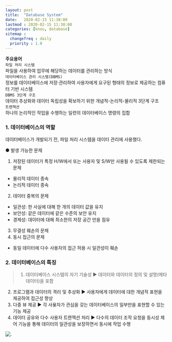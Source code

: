 ```yaml
---
layout: post
title:  "Database System"
date:   2020-02-15 11:38:00 
lastmod : 2020-02-15 11:38:00
categories: [knou, database]
sitemap :
  changefreq : daily
  priority : 1.0
---
```


__주요용어__<br>
`파일 처리 시스템`<br>
파일을 사용하여 업무에 해당하는 데이터를 관리하는 방식<br>
`데이터베이스 관리 시스템(DBMS)`<br>
정보를 데이터베이스에 저장·관리하여 사용자에게 요구된 형태의 정보로 제공하는 컴퓨터 기반 시스템<br>
`DBMS 3단계 구조`<br>
데이터 추상화와 데이터 독립성을 확보하기 위한 개념적-논리적-물리적 3단계 구조<br>
`트랜잭션`<br>
하나의 논리적인 작업을 수행하는 일련의 데이터베이스 명령의 집합<br>


### 1. 데이터베이스의 역할

데이터베이스가 개발되기 전, 파일 처리 시스템을 데이터 관리에 사용했다.

● 발생 가능한 문제
1. 저장된 데이터가 특정 H/W에서 또는 사용자 및 S/W만 사용될 수 있도록 제한되는 문제
  + 물리적 데이터 종속
  + 논리적 데이터 종속
2. 데이터 중복의 문제
  + 일관성: 한 사실에 대해 한 개의 데이터 값을 유지
  + 보안성: 같은 데이터에 같은 수준의 보안 유지
  + 경제성: 데이터에 대해 최소한의 저장 공간 만을 점유
3. 무결성 훼손의 문제
4. 동시 접근의 문제
  + 동일 데이터에 다수 사용자의 접근 허용 시 일관성이 훼손

### 2. 데이터베이스의 특징

>1. 데이터베이스 시스템의 자기 기술성 ▶ 데이터와 데이터의 정의 및 설명(메타데이터)을 포함
2. 프로그램과 데이터의 격리 및 추상화 ▶ 사용자에게 데이터에 대한 개념적 표현을 제공하여 접근성 향상
3. 다중 뷰 제공 ▶ 각 사욪자가 관심을 갖는 데이터베이스의 일부만을 표현할 수 있는 기능 제공
4. 데이터 공유와 다수 사용자 트랜잭션 처리 ▶ 다수의 데이터 조작 요청을 동시성 제어 기능을 통해 데이터의 일관성을 보장하면서 동시에 작업 수행



<div class="divider"></div>



![.](https://encrypted-tbn0.gstatic.com/images?q=tbn%3AANd9GcRGpkBFHUI04zbp92WnxWwhaiwMXvmFM5rdthrMh9lGa87eaRjU)

